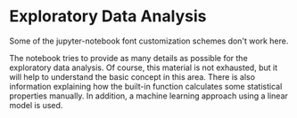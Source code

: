 # Exploratory Data Analysis
<p>Some of the jupyter-notebook font customization schemes don't work here.</p>
<p> The notebook tries to provide as many details as possible for the exploratory data analysis. Of course, this material is not exhausted, but it will help to understand the basic concept in this area. There is also information explaining how the built-in function calculates some statistical properties manually. In addition, a machine learning approach using a linear model is used. </p>
